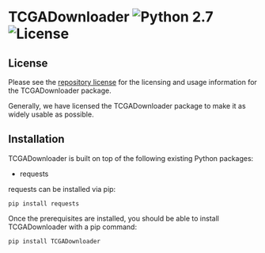# TCGADownloader ![Python 2.7](https://img.shields.io/badge/python-2.7-blue.svg) ![License](https://img.shields.io/badge/license-MIT%20License-blue.svg)



## License

Please see the [repository license]() for the licensing and usage information for the TCGADownloader package.

Generally, we have licensed the TCGADownloader package to make it as widely usable as possible.

## Installation

TCGADownloader is built on top of the following existing Python packages:

* requests

requests can be installed via pip:

```
pip install requests
```

Once the prerequisites are installed, you should be able to install TCGADownloader with a pip command:

```
pip install TCGADownloader
```